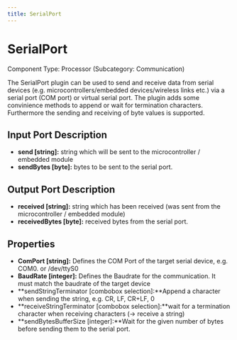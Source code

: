 ```yaml
---
title: SerialPort
---
```


# SerialPort

Component Type: Processor (Subcategory: Communication)

The SerialPort plugin can be used to send and receive data from serial devices (e.g. microcontrollers/embedded devices/wireless links etc.) via a serial port (COM port) or virtual serial port. The plugin adds some convinience methods to append or wait for termination characters. Furthermore the sending and receiving of byte values is supported.

## Input Port Description

- **send \[string\]:** string which will be sent to the microcontroller / embedded module
- **sendBytes \[byte\]:** bytes to be sent to the serial port.

## Output Port Description

- **received \[string\]:** string which has been received (was sent from the microcontroller / embedded module)
- **receivedBytes \[byte\]:** received bytes from the serial port.

## Properties

- **ComPort \[string\]:** Defines the COM Port of the target serial device, e.g. COM0. or /dev/ttyS0
- **BaudRate \[integer\]:** Defines the Baudrate for the communication. It must match the baudrate of the target device
- **sendStringTerminator \[combobox selection\]:**Append a character when sending the string, e.g. CR, LF, CR+LF, 0
- **receiveStringTerminator \[combobox selection\]:**wait for a termination character when receiving characters (-> receive a string)
- **sendBytesBufferSize \[integer\]:**Wait for the given number of bytes before sending them to the serial port.
